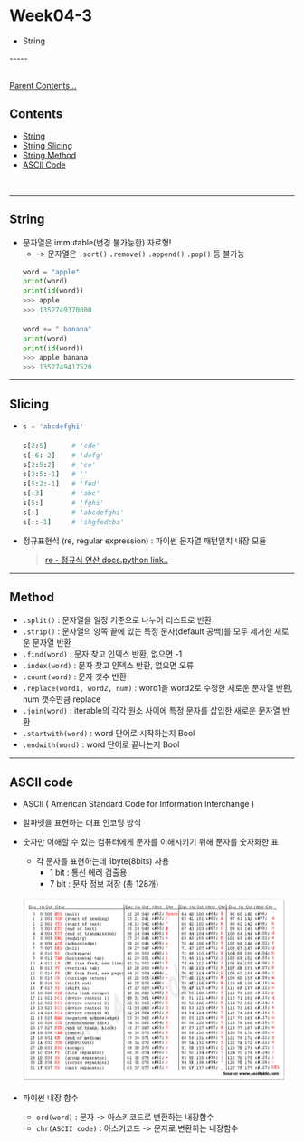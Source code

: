 # Week04-3
-   String

<link rel="stylesheet" href="../../css/my_style.css">
-----

<br>[Parent Contents...](../../../README.md/#til-today-i-learned)

## Contents
- [String](#string)
- [String Slicing](#slicing)
- [String Method](#method)
- [ASCII Code](#ascii-code)

<br>

-----

## String
-   문자열은 <span>immutable</span>(변경 불가능한) 자료형!
    +   -> 문자열은 `.sort()` `.remove()` `.append()` `.pop()` 등 불가능
    ```python
    word = "apple"
    print(word)
    print(id(word))
    >>> apple
    >>> 1352749370800

    word += " banana"
    print(word)
    print(id(word))
    >>> apple banana
    >>> 1352749417520
    ```

-----

## Slicing
-   ```python
    s = 'abcdefghi'

    s[2:5]      # 'cde'
    s[-6:-2]    # 'defg'
    s[2:5:2]    # 'ce'
    s[2:5:-1]   # ''
    s[5:2:-1]   # 'fed'
    s[:3]       # 'abc'
    s[5:]       # 'fghi'
    s[:]        # 'abcdefghi'
    s[::-1]     # 'ihgfedcba'
    ```
-   정규표현식 (re, regular expression) : 파이썬 문자열 패턴일치 내장 모듈
    > [re - 정규식 연산 docs.python link..](https://docs.python.org/ko/3/library/re.html)

-----

## Method
-   `.split()`
:   문자열을 일정 기준으로 나누어 <span>리스트</span>로 반환
-   `.strip()`
:   문자열의 양쪽 끝에 있는 <span>특정 문자(default 공백)</span>를 모두 <span>제거</span>한 새로운 문자열 반환
-   `.find(word)`
:   문자 찾고 <span>인덱스</span> 반환, 없으면 <span>-1</span>
-   `.index(word)`
:   문자 찾고 <span>인덱스</span> 반환, 없으면 <span>오류</span>
-   `.count(word)`
:   문자 <span>갯수</span> 반환
-   `.replace(word1, word2, num)`
:   word1을 word2로 <span>수정</span>한 새로운 문자열 반환, <span>num 갯수만큼</span> replace
-   `.join(word)`
:   iterable의 각각 원소 사이에 특정 문자를 <span>삽입</span>한 새로운 문자열 반환
-   `.startwith(word)`
:   word 단어로 <span>시작</span>하는지 Bool
-   `.endwith(word)`
:   word 단어로 <span>끝</span>나는지 Bool

-----

## ASCII code
-   ASCII ( American Standard Code for Information Interchange )
-   알파벳을 표현하는 대표 인코딩 방식
-   숫자만 이해할 수 있는 컴퓨터에게 문자를 이해시키기 위해 문자를 숫자화한 표
    +   각 문자를 표현하는데 1byte(8bits) 사용
        *   1 bit : 통신 에러 검출용
        *   7 bit : 문자 정보 저장 (총 128개)

    ![](assets/01.PNG)

-   파이썬 내장 함수
    +   `ord(word)` : <span>문자 -> 아스키코드</span>로 변환하는 내장함수
    +   `chr(ASCII code)` : <span>아스키코드 -> 문자</span>로 변환하는 내장함수